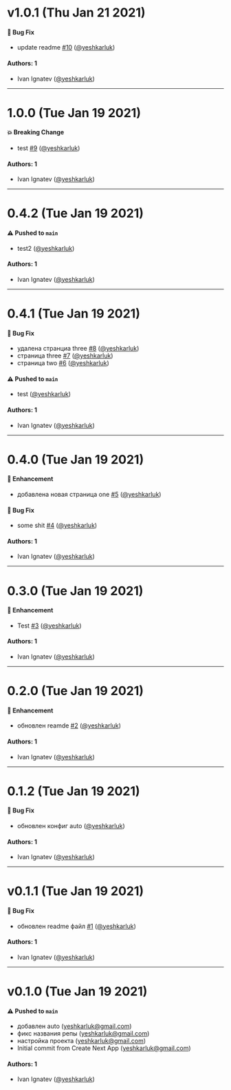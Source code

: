 # v1.0.1 (Thu Jan 21 2021)

#### 🐛 Bug Fix

- update readme [#10](https://github.com/yeshkarluk/next-test/pull/10) ([@yeshkarluk](https://github.com/yeshkarluk))

#### Authors: 1

- Ivan Ignatev ([@yeshkarluk](https://github.com/yeshkarluk))

---

# 1.0.0 (Tue Jan 19 2021)

#### 💥 Breaking Change

- test [#9](https://github.com/yeshkarluk/next-test/pull/9) ([@yeshkarluk](https://github.com/yeshkarluk))

#### Authors: 1

- Ivan Ignatev ([@yeshkarluk](https://github.com/yeshkarluk))

---

# 0.4.2 (Tue Jan 19 2021)

#### ⚠️ Pushed to `main`

- test2 ([@yeshkarluk](https://github.com/yeshkarluk))

#### Authors: 1

- Ivan Ignatev ([@yeshkarluk](https://github.com/yeshkarluk))

---

# 0.4.1 (Tue Jan 19 2021)

#### 🐛 Bug Fix

- удалена странциа three [#8](https://github.com/yeshkarluk/next-test/pull/8) ([@yeshkarluk](https://github.com/yeshkarluk))
- страница three [#7](https://github.com/yeshkarluk/next-test/pull/7) ([@yeshkarluk](https://github.com/yeshkarluk))
- страница two [#6](https://github.com/yeshkarluk/next-test/pull/6) ([@yeshkarluk](https://github.com/yeshkarluk))

#### ⚠️ Pushed to `main`

- test ([@yeshkarluk](https://github.com/yeshkarluk))

#### Authors: 1

- Ivan Ignatev ([@yeshkarluk](https://github.com/yeshkarluk))

---

# 0.4.0 (Tue Jan 19 2021)

#### 🚀 Enhancement

- добавлена новая страница one [#5](https://github.com/yeshkarluk/next-test/pull/5) ([@yeshkarluk](https://github.com/yeshkarluk))

#### 🐛 Bug Fix

- some shit [#4](https://github.com/yeshkarluk/next-test/pull/4) ([@yeshkarluk](https://github.com/yeshkarluk))

#### Authors: 1

- Ivan Ignatev ([@yeshkarluk](https://github.com/yeshkarluk))

---

# 0.3.0 (Tue Jan 19 2021)

#### 🚀 Enhancement

- Test [#3](https://github.com/yeshkarluk/next-test/pull/3) ([@yeshkarluk](https://github.com/yeshkarluk))

#### Authors: 1

- Ivan Ignatev ([@yeshkarluk](https://github.com/yeshkarluk))

---

# 0.2.0 (Tue Jan 19 2021)

#### 🚀 Enhancement

- обновлен reamde [#2](https://github.com/yeshkarluk/next-test/pull/2) ([@yeshkarluk](https://github.com/yeshkarluk))

#### Authors: 1

- Ivan Ignatev ([@yeshkarluk](https://github.com/yeshkarluk))

---

# 0.1.2 (Tue Jan 19 2021)

#### 🐛 Bug Fix

- обновлен конфиг auto ([@yeshkarluk](https://github.com/yeshkarluk))

#### Authors: 1

- Ivan Ignatev ([@yeshkarluk](https://github.com/yeshkarluk))

---

# v0.1.1 (Tue Jan 19 2021)

#### 🐛 Bug Fix

- обновлен readme файл [#1](https://github.com/yeshkarluk/next-test/pull/1) ([@yeshkarluk](https://github.com/yeshkarluk))

#### Authors: 1

- Ivan Ignatev ([@yeshkarluk](https://github.com/yeshkarluk))

---

# v0.1.0 (Tue Jan 19 2021)

#### ⚠️ Pushed to `main`

- добавлен auto (yeshkarluk@gmail.com)
- фикс названия репы (yeshkarluk@gmail.com)
- настройка проекта (yeshkarluk@gmail.com)
- Initial commit from Create Next App (yeshkarluk@gmail.com)

#### Authors: 1

- Ivan Ignatev ([@yeshkarluk](https://github.com/yeshkarluk))
